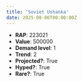 ```yaml
---
title: 'Soviet Ushanka'
date: 2025-08-06T00:00:00Z
---
```

- **RAP**: 223021
- **Value**: 500000
- **Demand level**: 1
- **Trend**: 2
- **Projected?**: True
- **Hyped?**: True
- **Rare?**: True
